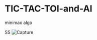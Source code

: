 # TIC-TAC-TOI-and-AI
minimax algo

SS
![Capture](https://user-images.githubusercontent.com/61907131/130062740-d6e0facd-f896-4155-88df-fd57642ddf15.PNG)
